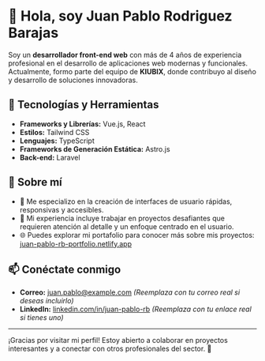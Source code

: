 # 👋 Hola, soy Juan Pablo Rodriguez Barajas

Soy un **desarrollador front-end web** con más de 4 años de experiencia profesional en el desarrollo de aplicaciones web modernas y funcionales. Actualmente, formo parte del equipo de **KIUBIX**, donde contribuyo al diseño y desarrollo de soluciones innovadoras.

## 🚀 Tecnologías y Herramientas

- **Frameworks y Librerías:** Vue.js, React
- **Estilos:** Tailwind CSS
- **Lenguajes:** TypeScript
- **Frameworks de Generación Estática:** Astro.js
- **Back-end:** Laravel

## 🌟 Sobre mí

- 🎯 Me especializo en la creación de interfaces de usuario rápidas, responsivas y accesibles.
- 💼 Mi experiencia incluye trabajar en proyectos desafiantes que requieren atención al detalle y un enfoque centrado en el usuario.
- 🌐 Puedes explorar mi portafolio para conocer más sobre mis proyectos: [juan-pablo-rb-portfolio.netlify.app](https://juan-pablo-rb-portfolio.netlify.app/)

## 📫 Conéctate conmigo

- **Correo:** [juan.pablo@example.com](mailto:juan.pablo@example.com) *(Reemplaza con tu correo real si deseas incluirlo)*
- **LinkedIn:** [linkedin.com/in/juan-pablo-rb](#) *(Reemplaza con tu enlace real si tienes uno)*

---

¡Gracias por visitar mi perfil! Estoy abierto a colaborar en proyectos interesantes y a conectar con otros profesionales del sector. 🚀